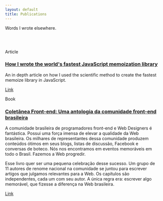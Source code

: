 ```yaml
---
layout: default
title: Publications
---
```


<style>
  .intro {
    margin-bottom: 3.815rem;
  }
</style>

<p class="intro">
  Words I wrote elsewhere.
</p>

<section>
  <p class="date">Article</p>
  <h3><a
    href="https://community.risingstack.com/the-worlds-fastest-javascript-memoization-library/"
    target="_blank"
  >How I wrote the world's fastest JavaScript memoization library</a></h3>
  <p>An in depth article on how I used the scientific method to create the fastest memoize library in JavaScript.</p>
  <p><a
    href="https://community.risingstack.com/the-worlds-fastest-javascript-memoization-library/"
    target="_blank"
  >Link</a></p>
</section>

<section>
  <p class="date">Book</p>
  <h3><a
    href="https://www.casadocodigo.com.br/products/livro-coletanea-front-end"
    target="_blank"
  >Coletânea Front-end: Uma antologia da comunidade front-end brasileira</a></h3>
  <p>A comunidade brasileira de programadores front-end e Web Designers é fantástica. Possui uma força imensa de elevar a qualidade da Web brasileira. Os milhares de representantes dessa comunidade produzem conteúdos ótimos em seus blogs, listas de discussão, Facebook e conversas de boteco. Nós nos encontramos em eventos memoráveis em todo o Brasil. Fazemos a Web progredir.</p>
  <p>Esse livro quer ser uma pequena celebração desse sucesso. Um grupo de 11 autores de renome nacional na comunidade se juntou para escrever artigos que julgamos relevantes para a Web. Os capítulos são independentes, cada um com seu autor. A única regra era: escrever algo memorável, que fizesse a diferença na Web brasileira.</p>
  <p><a
    href="https://www.casadocodigo.com.br/products/livro-coletanea-front-end"
    target="_blank"
  >Link</a></p>
</section>
